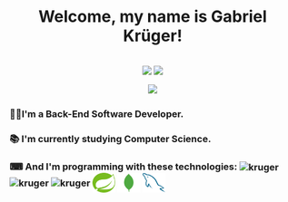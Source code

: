 <div align="center">
    <h1>Welcome, my name is Gabriel Krüger!</h1>
<br/><a href="https://www.linkedin.com/in/gabrielkrugerdesouza/"><img src="https://img.shields.io/badge/LinkedIn-0077B5?style=for-the-badge&logo=linkedin&logoColor=white"/></a>
<a href="mailto:krugergabriel278@gmail.com"/><img src="https://img.shields.io/badge/Gmail-D14836?style=for-the-badge&logo=gmail&logoColor=white"/></a> 

<img src="https://dcbadge.vercel.app/api/shield/400131390294982657"/><br/>
</div>


### 🐱‍💻I'm a Back-End Software Developer.  
### 📚 I'm currently studying Computer Science.

<div style="display: inline_block" >
    <h3>⌨ And I'm programming with these technologies:
        <img align="center" alt="kruger" height="35" width="40"  src="https://cdn.jsdelivr.net/gh/devicons/devicon/icons/javascript/javascript-original.svg" />
        <img align="center" alt="kruger" height="35" width="40"  src="https://cdn.jsdelivr.net/gh/devicons/devicon/icons/java/java-original.svg" />
        <img align="center" alt="kruger" height="35" width="40"  src="https://cdn.jsdelivr.net/gh/devicons/devicon/icons/kotlin/kotlin-original.svg" />
        <img align="center" alt="kruger" height="35" width="40" src="https://raw.githubusercontent.com/devicons/devicon/master/icons/spring/spring-original.svg">
        <img align="center" alt="kruger" height="35" width="40" src="https://raw.githubusercontent.com/devicons/devicon/master/icons/mongodb/mongodb-plain.svg">
        <img align="center" alt="kruger" height="35" width="40" src="https://raw.githubusercontent.com/devicons/devicon/master/icons/mysql/mysql-plain.svg">
    </h3>
</div>
 



    
    
